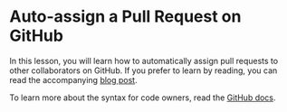 # Auto-assign a Pull Request on GitHub

In this lesson, you will learn how to automatically assign pull requests to other collaborators on GitHub. If you prefer to learn by reading, you can read the accompanying [blog post](https://joeprevite.com/auto-assign-pull-requests-github).

To learn more about the syntax for code owners, read the [GitHub docs](https://help.github.com/en/github/creating-cloning-and-archiving-repositories/about-code-owners).

